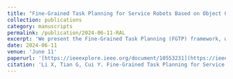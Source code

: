 ```yaml
---
title: "Fine-Grained Task Planning for Service Robots Based on Object Ontology Knowledge via Large Language Models"
collection: publications
category: manuscripts
permalink: /publication/2024-06-11-RAL
excerpt: 'We present the Fine-Grained Task Planning (FGTP) framework, which uses object ontology and Large Language Models (LLMs) to create detailed action plans. FGTP processes text and images to understand object attributes and uses logic-based reasoning to find alternatives if tasks fail. Tests in VirtualHome and with the TIAGo robot confirm its effectiveness.'
date: 2024-06-11
venue: 'June 11'
paperurl: '[https://ieeexplore.ieee.org/document/10553231](https://ieeexplore.ieee.org/document/10553231)'
citation: 'Li X, Tian G, Cui Y. Fine-Grained Task Planning for Service Robots Based on Object Ontology Knowledge Via Large Language Models[J]. IEEE Robotics and Automation Letters, 2024.'
---
```

